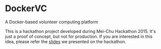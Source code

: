 DockerVC
========

A Docker-based volunteer computing platform

This is a hackathon project developed during Mei-Chu Hackathon 2015. It's just a proof of concept, but not for production. If you are interested in this idea, please refer the [slides](http://www.slideshare.net/hungys/dockervc-hackathon-presentation) we presented on the hackathon.